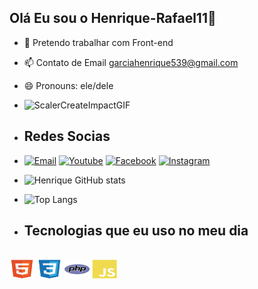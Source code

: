 ## Olá Eu sou o Henrique-Rafael11👋

- 🔭 Pretendo trabalhar com Front-end
- 📫 Contato de Email garciahenrique539@gmail.com
- 😄 Pronouns: ele/dele
- ![ScalerCreateImpactGIF](https://github.com/henrique-rafael11/henrique-rafael11/assets/138715501/cd1e6447-1809-4937-a53a-f15211d0df59)

- ## Redes Socias 

- [![Email](https://img.shields.io/badge/Gmail-D14836?style=for-the-badge&logo=gmail&logoColor=white)](https://gmail.com/garciahenrique539@gmail.com) [![Youtube](https://img.shields.io/badge/YouTube-FF0000?style=for-the-badge&logo=youtube&logoColor=white)](https://youtube.com/c/henriquegarcia7030) [![Facebook]( https://img.shields.io/badge/Facebook-1877F2?style=for-the-badge&logo=facebook&logoColor=white)](https://facebook.com/Henrique_Rafael) [![Instagram]( https://img.shields.io/badge/Instagram-1877F2?style=for-the-badge&logo=instagram&logoColor=white)](https://instagram.com/henrique.rsg_11)

- ![Henrique GitHub stats](https://github-readme-stats.vercel.app/api?username=henrique-rafael11&show_icons=true&theme=radical)
-  ![Top Langs](https://github-readme-stats.vercel.app/api/top-langs/?username=henrique-rafael11&layout=compact)

-    ## Tecnologias que eu uso no meu dia

  <div style="display: inline_block"><br>
  <img align="center" alt="Henrique-HTML" height="30" width="40" src="https://raw.githubusercontent.com/devicons/devicon/master/icons/html5/html5-original.svg">
  <img align="center" alt="Henrique-CSS" height="30" width="40" src="https://raw.githubusercontent.com/devicons/devicon/master/icons/css3/css3-original.svg">
  <img align="center" alt="Henrique-PHP" height="30" width="40" src="https://raw.githubusercontent.com/devicons/devicon/master/icons/php/php-original.svg">
  <img align="center" alt="Henrique-JS" height="30" width="40" src="https://raw.githubusercontent.com/devicons/devicon/master/icons/javascript/javascript-plain.svg">
  </div>
